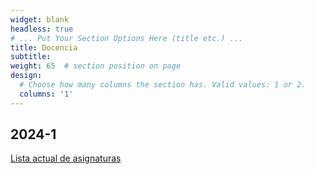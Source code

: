 ```yaml
---
widget: blank
headless: true
# ... Put Your Section Options Here (title etc.) ...
title: Docencia
subtitle:
weight: 65  # section position on page
design:
  # Choose how many columns the section has. Valid values: 1 or 2.
  columns: '1'
---
```


## 2024-1


[Lista actual de asignaturas](/courses/)

